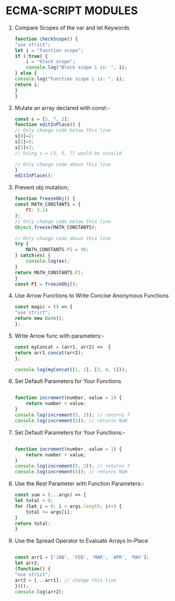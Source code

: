 # ECMA-SCRIPT MODULES

1. Compare Scopes of the var and let Keywords

    ```js
    function checkScope() {
    "use strict";
    let i = "function scope";
    if (!true) {
        i = "block scope";
        console.log("Block scope i is: ", i);
    } else {
    console.log("Function scope i is: ", i);
    return i;
    }
    }

    ```

2. Mutate an array declared with const:-

    ```js
    const s = [5, 7, 2];
    function editInPlace() {
    // Only change code below this line
    s[0]=2;
    s[1]=5;
    s[2]=7;
    // Using s = [2, 5, 7] would be invalid

    // Only change code above this line
    }
    editInPlace();

    ```

3. Prevent obj mutation;

    ```js
    function freezeObj() {
    const MATH_CONSTANTS = {
        PI: 3.14
    };
    // Only change code below this line
    Object.freeze(MATH_CONSTANTS);

    // Only change code above this line
    try {
        MATH_CONSTANTS.PI = 99;
    } catch(ex) {
        console.log(ex);
    }
    return MATH_CONSTANTS.PI;
    }
    const PI = freezeObj();

    ```

4. Use Arrow Functions to Write Concise Anonymous Functions
 

    ```js
    const magic = () => {
    "use strict";
    return new Date();
    };
    
    ```

5. Write Arrow func with parameters:-

    ```js
    const myConcat = (arr1, arr2) =>  {
    return arr1.concat(arr2);
    };

    console.log(myConcat([1, 2], [3, 4, 5]));

    ```

6. Set Default Parameters for Your Functions

    ```js

    function increment(number, value = 1) {
        return number + value;
    }
    console.log(increment(5, 2)); // returns 7
    console.log(increment(5)); // returns NaN

    ```

7. Set Default Parameters for Your Functions:-

    ```js

    function increment(number, value = 1) {
        return number + value;
    }
    console.log(increment(5, 2)); // returns 7
    console.log(increment(5)); // returns NaN

    ```

8. Use the Rest Parameter with Function Parameters:-

    ```js
    const sum = (...args) => {
    let total = 0;
    for (let i = 0; i < args.length; i++) {
        total += args[i];
    }
    return total;
    }

    ```

9. Use the Spread Operator to Evaluate Arrays In-Place

    ```js

   const arr1 = ['JAN', 'FEB', 'MAR', 'APR', 'MAY'];
    let arr2;
    (function() {
    "use strict";
    arr2 = [...arr1]; // change this line
    })();
    console.log(arr2);

    ```


    
        